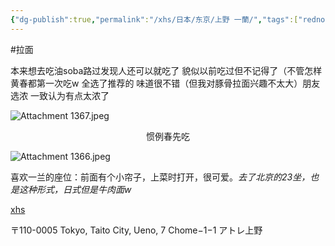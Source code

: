 ```yaml
---
{"dg-publish":true,"permalink":"/xhs/日本/东京/上野 一蘭/","tags":["rednote","东京"],"created":"2024-09-17","updated":"2025-04-13T21:34:30.307+08:00"}
---
```


#拉面

本来想去吃油soba路过发现人还可以就吃了 貌似以前吃过但不记得了（不管怎样黄春都第一次吃w
全选了推荐的 味道很不错（但我对豚骨拉面兴趣不太大）朋友选浓 一致认为有点太浓了

![Attachment 1367.jpeg](/img/user/xhs/%E6%97%A5%E6%9C%AC/%E4%B8%9C%E4%BA%AC/photo-%E4%B8%9C%E4%BA%AC/Attachment%201367.jpeg)

<center>惯例春先吃</center>

![Attachment 1366.jpeg](/img/user/xhs/%E6%97%A5%E6%9C%AC/%E4%B8%9C%E4%BA%AC/photo-%E4%B8%9C%E4%BA%AC/Attachment%201366.jpeg)

喜欢一兰的座位：前面有个小帘子，上菜时打开，很可爱。*去了北京的23坐，也是这种形式，日式但是牛肉面w*

[xhs](https://www.xiaohongshu.com/explore/66f054e60000000027007fec?xsec_token=ABqW31iXGaeLgX03LCtKxC-mE1uDklOXKT0ExiYLsiE24=&xsec_source=pc_user)

〒110-0005 Tokyo, Taito City, Ueno, 7 Chome−1−1 アトレ上野
